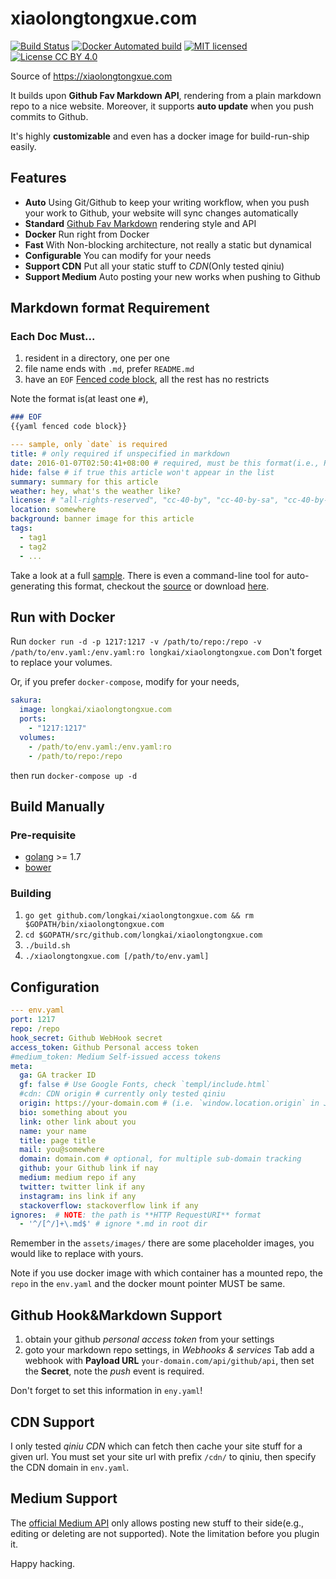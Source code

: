 xiaolongtongxue.com
===
[![Build Status](https://travis-ci.org/longkai/xiaolongtongxue.com.svg?branch=master)](https://travis-ci.org/longkai/xiaolongtongxue.com)
[![Docker Automated build](https://img.shields.io/docker/automated/jrottenberg/ffmpeg.svg?maxAge=2592000)](https://hub.docker.com/r/longkai/xiaolongtongxue.com/)
[![MIT licensed](https://img.shields.io/badge/license-MIT-blue.svg)](https://opensource.org/licenses/MIT)
[![License CC BY 4.0](https://img.shields.io/badge/License-CC%20BY%204.0-lightgrey.svg)](http://creativecommons.org/licenses/by/4.0/)

Source of https://xiaolongtongxue.com

It builds upon **Github Fav Markdown API**, rendering from a plain markdown repo to a nice website. Moreover, it supports **auto update** when you push commits to Github.

It's highly **customizable** and even has a docker image for build-run-ship easily.

## Features
- **Auto** Using Git/Github to keep your writing workflow, when you push your work to Github, your website will sync changes automatically
- **Standard** [Github Fav Markdown][github fav md] rendering style and API
- **Docker** Run right from Docker
- **Fast** With Non-blocking architecture, not really a static but dynamical
- **Configurable** You can modify for your needs
- **Support CDN** Put all your static stuff to *CDN*(Only tested qiniu)
- **Support Medium** Auto posting your new works when pushing to Github

## Markdown format Requirement
### Each Doc Must...
1. resident in a directory, one per one
2. file name ends with `.md`, prefer `README.md`
3. have an `EOF` [Fenced code block][Fenced code block], all the rest has no restricts

Note the format is(at least one `#`),

```md
### EOF
{{yaml fenced code block}}
```

```yaml
--- sample, only `date` is required
title: # only required if unspecified in markdown
date: 2016-01-07T02:50:41+08:00 # required, must be this format(i.e., RFC3339)
hide: false # if true this article won't appear in the list
summary: summary for this article
weather: hey, what's the weather like?
license: # "all-rights-reserved", "cc-40-by", "cc-40-by-sa", "cc-40-by-nd", "cc-40-by-nc", "cc-40-by-nc-nd", "cc-40-by-nc-sa", "cc-40-zero", "public-domain". The default is "all-rights-reserved".
location: somewhere 
background: banner image for this article
tags:
  - tag1
  - tag2
  - ...
```

Take a look at a full [sample][sample]. There is even a command-line tool for auto-generating this format, checkout the [source](cmd/newmd) or download [here][dl].

## Run with Docker
Run `docker run -d -p 1217:1217 -v /path/to/repo:/repo -v /path/to/env.yaml:/env.yaml:ro longkai/xiaolongtongxue.com` Don't forget to replace your volumes.

Or, if you prefer `docker-compose`, modify for your needs,

```yaml
sakura:
  image: longkai/xiaolongtongxue.com
  ports:
    - "1217:1217"
  volumes:
    - /path/to/env.yaml:/env.yaml:ro
    - /path/to/repo:/repo
```

then run `docker-compose up -d`

## Build Manually
### Pre-requisite
- [golang][go] >= 1.7
- [bower][bower]

### Building
1. `go get github.com/longkai/xiaolongtongxue.com && rm $GOPATH/bin/xiaolongtongxue.com`
2. `cd $GOPATH/src/github.com/longkai/xiaolongtongxue.com`
3. `./build.sh`
4. `./xiaolongtongxue.com [/path/to/env.yaml]`

## Configuration
```yaml
--- env.yaml
port: 1217
repo: /repo
hook_secret: Github WebHook secret
access_token: Github Personal access token
#medium_token: Medium Self-issued access tokens
meta:
  ga: GA tracker ID
  gf: false # Use Google Fonts, check `templ/include.html`
  #cdn: CDN origin # currently only tested qiniu
  origin: https://your-domain.com # (i.e. `window.location.origin` in JS) required only if using CDN or medium posting service
  bio: something about you
  link: other link about you
  name: your name
  title: page title
  mail: you@somewhere
  domain: domain.com # optional, for multiple sub-domain tracking
  github: your Github link if nay
  medium: medium repo if any
  twitter: twitter link if any
  instagram: ins link if any
  stackoverflow: stackoverflow link if any
ignores:  # NOTE: the path is **HTTP RequestURI** format
  - '^/[^/]+\.md$' # ignore *.md in root dir
```

Remember in the `assets/images/` there are some placeholder images, you would like to replace with yours.

Note if you use docker image with which container has a mounted repo, the `repo` in the `env.yaml` and the docker mount pointer MUST be same.

## Github Hook&Markdown Support
1. obtain your github *personal access token* from your settings
2. goto your markdown repo settings, in *Webhooks & services* Tab add a webhook with **Payload URL** `your-domain.com/api/github/api`, then set the **Secret**, note the *push* event is required. 

Don't forget to set this information in `eny.yaml`!

## CDN Support
I only tested *qiniu CDN* which can fetch then cache your site stuff for a given url. You must set your site url with prefix `/cdn/` to qiniu, then specify the CDN domain in `env.yaml`.

## Medium Support
The [official Medium API][medium] only allows posting new stuff to their side(e.g., editing or deleting are not supported). Note the limitation before you plugin it.


Happy hacking.


[github fav md]: https://guides.github.com/features/mastering-markdown/
[Fenced code block]: https://help.github.com/articles/creating-and-highlighting-code-blocks/
[sample]: https://raw.githubusercontent.com/longkai/xiaolongtongxue.com/master/render/testdata/normal.md
[dl]: https://dl.xiaolongtongxue.com/newmd/
[go]: https://golang.org/
[bower]: https://bower.io/
[medium]: https://github.com/Medium/medium-api-docs/issues/52
